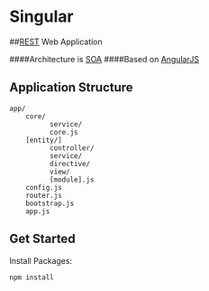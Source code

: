 # Singular

##[REST](http://en.wikipedia.org/wiki/Representational_state_transfer) Web Application

####Architecture is [SOA](https://en.wikipedia.org/wiki/Service-oriented_architecture)
####Based on [AngularJS](http://angularjs.org)

## Application Structure

```
app/
    core/             
          service/    
          core.js     
    [entity/]           
          controller/
          service/
          directive/
          view/  
          [module].js
    config.js         
    router.js         
    bootstrap.js      
    app.js            
```

## Get Started
Install Packages:
```bash
npm install
```
